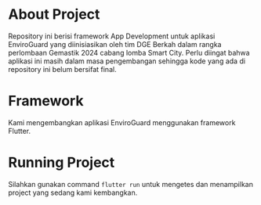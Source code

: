 # About Project
Repository ini berisi framework App Development untuk aplikasi EnviroGuard yang diinisiasikan oleh tim DGE Berkah dalam rangka perlombaan Gemastik 2024 cabang lomba Smart City. Perlu diingat bahwa aplikasi ini masih dalam masa pengembangan sehingga kode yang ada di repository ini belum bersifat final.

# Framework
Kami mengembangkan aplikasi EnviroGuard menggunakan framework Flutter.

# Running Project
Silahkan gunakan command `flutter run` untuk mengetes dan menampilkan project yang sedang kami kembangkan.
